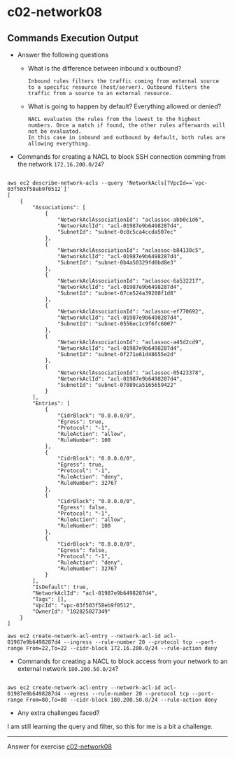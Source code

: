 # c02-network08

## Commands Execution Output

- Answer the following questions
  - What is the difference between inbound x outbound?
    ```
    Inbound rules filters the traffic coming from external source to a specific resource (host/server). Outbound filters the traffic from a source to an external resource.
    ```
    
  - What is going to happen by default? Everything allowed or denied?
    ```
    NACL evaluates the rules from the lowest to the highest numbers. Once a match if found, the other rules afterwards will not be evaluated.
    In this case in inbound and outbound by default, both rules are allowing everything. 
    ```
    

- Commands for creating a NACL to block SSH connection comming from the network `172.16.200.0/24`?

```

aws ec2 describe-network-acls --query 'NetworkAcls[?VpcId==`vpc-03f503f58eb9f0512`]'
[
    {
        "Associations": [
            {
                "NetworkAclAssociationId": "aclassoc-abb0c1d6",
                "NetworkAclId": "acl-01987e9b6498287d4",
                "SubnetId": "subnet-0c8c5ca4ccda507ec"
            },
            {
                "NetworkAclAssociationId": "aclassoc-b84130c5",
                "NetworkAclId": "acl-01987e9b6498287d4",
                "SubnetId": "subnet-0b4a50329fd0bd8e3"
            },
            {
                "NetworkAclAssociationId": "aclassoc-6a532217",
                "NetworkAclId": "acl-01987e9b6498287d4",
                "SubnetId": "subnet-07ce524a39208f1d8"
            },
            {
                "NetworkAclAssociationId": "aclassoc-ef770692",
                "NetworkAclId": "acl-01987e9b6498287d4",
                "SubnetId": "subnet-0556ec1c9f6fc6007"
            },
            {
                "NetworkAclAssociationId": "aclassoc-a45d2cd9",
                "NetworkAclId": "acl-01987e9b6498287d4",
                "SubnetId": "subnet-0f271e61d48655e2d"
            },
            {
                "NetworkAclAssociationId": "aclassoc-05423378",
                "NetworkAclId": "acl-01987e9b6498287d4",
                "SubnetId": "subnet-07089ca5165659422"
            }
        ],
        "Entries": [
            {
                "CidrBlock": "0.0.0.0/0",
                "Egress": true,
                "Protocol": "-1",
                "RuleAction": "allow",
                "RuleNumber": 100
            },
            {
                "CidrBlock": "0.0.0.0/0",
                "Egress": true,
                "Protocol": "-1",
                "RuleAction": "deny",
                "RuleNumber": 32767
            },
            {
                "CidrBlock": "0.0.0.0/0",
                "Egress": false,
                "Protocol": "-1",
                "RuleAction": "allow",
                "RuleNumber": 100
            },
            {
                "CidrBlock": "0.0.0.0/0",
                "Egress": false,
                "Protocol": "-1",
                "RuleAction": "deny",
                "RuleNumber": 32767
            }
        ],
        "IsDefault": true,
        "NetworkAclId": "acl-01987e9b6498287d4",
        "Tags": [],
        "VpcId": "vpc-03f503f58eb9f0512",
        "OwnerId": "102825027349"
    }
]

aws ec2 create-network-acl-entry --network-acl-id acl-01987e9b6498287d4 --ingress --rule-number 20 --protocol tcp --port-range From=22,To=22 --cidr-block 172.16.200.0/24 --rule-action deny
```

- Commands for creating a NACL to block access from your network to an external network `180.200.50.0/24`?

```

aws ec2 create-network-acl-entry --network-acl-id acl-01987e9b6498287d4 --egress --rule-number 20 --protocol tcp --port-range From=80,To=80 --cidr-block 180.200.50.0/24 --rule-action deny

```

- Any extra challenges faced? 

I am still learning the query and filter, so this for me is a bit a challenge.


<!-- Don't change anything below this point-->
***
Answer for exercise [c02-network08](https://github.com/devopsacademyau/academy/blob/893381c6f0b69434d9e8597d3d4b1c17f9bc1371/classes/02class/exercises/c02-network08/README.md)
